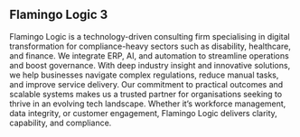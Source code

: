 ## Flamingo Logic 3

Flamingo Logic is a technology-driven consulting firm specialising in digital transformation for compliance-heavy sectors such as disability, healthcare, and finance. We integrate ERP, AI, and automation to streamline operations and boost governance. With deep industry insight and innovative solutions, we help businesses navigate complex regulations, reduce manual tasks, and improve service delivery. Our commitment to practical outcomes and scalable systems makes us a trusted partner for organisations seeking to thrive in an evolving tech landscape. Whether it’s workforce management, data integrity, or customer engagement, Flamingo Logic delivers clarity, capability, and compliance.
